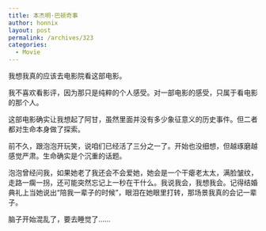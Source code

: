 ```yaml
---
title: 本杰明·巴顿奇事
author: honnix
layout: post
permalink: /archives/323
categories:
  - Movie
---
```

我想我真的应该去电影院看这部电影。

我不喜欢看影评，因为那只是纯粹的个人感受。对一部电影的感受，只属于看电影的那个人。

这部电影确实让我想起了阿甘，虽然里面并没有多少象征意义的历史事件。但二者都对生命本身做了探索。

前不久，跟泡泡开玩笑，说咱们已经活了三分之一了。开始也没细想，但越琢磨越感觉严肃。生命确实是个沉重的话题。

泡泡曾经问我，如果她老了我还会不会爱她，她会是一个干瘪老太太，满脸皱纹，走路一瘸一拐，还可能突然忘记上一秒在干什么。我说我会，我想我会。记得结婚典礼上当她说出“陪我一辈子的时候”，眼泪在她眼里打转，那场景我真的会记一辈子。

脑子开始混乱了，要去睡觉了……